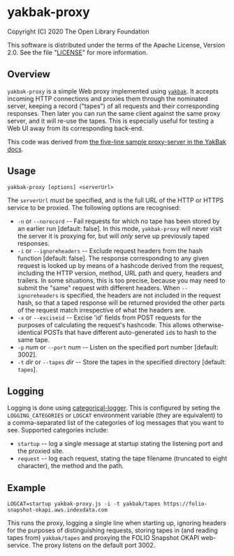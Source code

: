 # yakbak-proxy

Copyright (C) 2020 The Open Library Foundation

This software is distributed under the terms of the Apache License, Version 2.0. See the file "[LICENSE](LICENSE)" for more information.

## Overview

`yakbak-proxy` is a simple Web proxy implemented using [`yakbak`](https://github.com/flickr/yakbak). It accepts incoming HTTP connections and proxies them through the nominated server, keeping a record ("tapes") of all requests and their corresponding responses. Then later you can run the same client against the same proxy server, and it will re-use the tapes. This is especially useful for testing a Web UI away from its corresponding back-end.

This code was derived from [the five-line sample proxy-server in the YakBak docs](https://github.com/flickr/yakbak#with-nodes-http-module).

## Usage

	yakbak-proxy [options] <serverUrl>

The `serverUrl` _must_ be specified, and is the full URL of the HTTP or HTTPS service to be proxied. The following options are recognised:

* `-n` or `--norecord` -- Fail requests for which no tape has been stored by an earlier run [default: false]. In this mode, `yakbak-proxy` will never visit the server it is proxying for, but will _only_ serve up previously taped responses.
* `-i` or `--ignoreheaders` -- Exclude request headers from the hash function [default: false]. The response corresponding to any given request is looked up by means of a hashcode derived from the request, including the HTTP version, method, URL path and query, headers and trailers. In some situations, this is too precise, because you may need to submit the "same" request with different headers. When `--ignoreheaders` is specified, the headers are not included in the request hash, so that a taped response will be returned provided the other parts of the request match irrespective of what the headers are.
* `-x` or `--exciseid` -- Excise 'id' fields from POST requests for the purposes of calculating the request's hashcode. This allows otherwise-identical POSTs that have different auto-generated `id`s to hash to the same tape.
* `-p` _num_ or `--port` _num_ -- Listen on the specified port number [default: 3002].
* `-t` _dir_ or `--tapes` _dir_ -- Store the tapes in the specified directory [default: `tapes`].

## Logging

Logging is done using [categorical-logger](https://github.com/openlibraryenvironment/categorical-logger). This is configured by seting the `LOGGING_CATEGORIES` or `LOGCAT` environment variable (they are equivalent) to a comma-separated list of the categories of log messages that you want to see. Supported categories include:

* `startup` -- log a single message at startup stating the listening port and the proxied site.
* `request` -- log each request, stating the tape filename (truncated to eight character), the method and the path.

## Example

	LOGCAT=startup yakbak-proxy.js -i -t yakbak/tapes https://folio-snapshot-okapi.aws.indexdata.com

This runs the proxy, logging a single line when starting up, ignoring headers for the purposes of distinguishing requests, storing tapes in (and reading tapes from) `yakbak/tapes` and proxying the FOLIO Snapshot OKAPI web-service. The proxy listens on the default port 3002.

